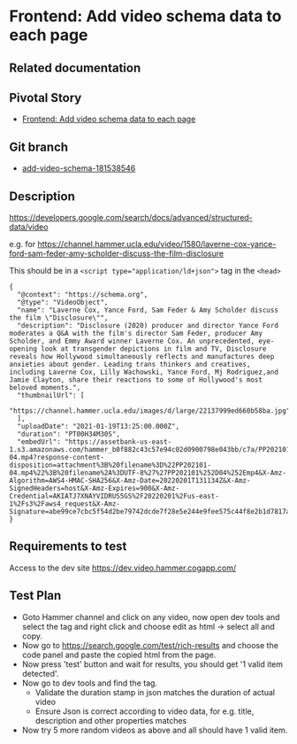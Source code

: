 # Frontend: Add video schema data to each page

## Related documentation

## Pivotal Story

* [Frontend: Add video schema data to each page](https://www.pivotaltracker.com/story/show/181538546)

## Git branch

* [add-video-schema-181538546](https://github.com/HammerMuseum/hammer-video/tree/add-video-schema-181538546)

## Description
https://developers.google.com/search/docs/advanced/structured-data/video

e.g. for https://channel.hammer.ucla.edu/video/1580/laverne-cox-yance-ford-sam-feder-amy-scholder-discuss-the-film-disclosure

This should be in a `<script type="application/ld+json">` tag in the `<head>`

```
{
  "@context": "https://schema.org",
  "@type": "VideoObject",
  "name": "Laverne Cox, Yance Ford, Sam Feder & Amy Scholder discuss the film \"Disclosure\"",
  "description": "Disclosure (2020) producer and director Yance Ford moderates a Q&A with the film's director Sam Feder, producer Amy Scholder, and Emmy Award winner Laverne Cox. An unprecedented, eye-opening look at transgender depictions in film and TV, Disclosure reveals how Hollywood simultaneously reflects and manufactures deep anxieties about gender. Leading trans thinkers and creatives, including Laverne Cox, Lilly Wachowski, Yance Ford, Mj Rodriguez,and Jamie Clayton, share their reactions to some of Hollywood's most beloved moments.",
  "thumbnailUrl": [
    "https://channel.hammer.ucla.edu/images/d/large/22137999ed660b58ba.jpg"
  ],
  "uploadDate": "2021-01-19T13:25:00.000Z",
  "duration": "PT00H34M30S",
  "embedUrl": "https://assetbank-us-east-1.s3.amazonaws.com/hammer_b0f882c43c57e94c02d0900798e043bb/c7a/PP202101-04.mp4?response-content-disposition=attachment%3B%20filename%3D%22PP202101-04.mp4%22%3B%20filename%2A%3DUTF-8%27%27PP202101%252D04%252Emp4&X-Amz-Algorithm=AWS4-HMAC-SHA256&X-Amz-Date=20220201T131134Z&X-Amz-SignedHeaders=host&X-Amz-Expires=900&X-Amz-Credential=AKIATJ7XNAYVIDRUS5GS%2F20220201%2Fus-east-1%2Fs3%2Faws4_request&X-Amz-Signature=abe99ce7cbc5f54d2be79742dcde7f28e5e244e9fee575c44f8e2b1d7817afc8"
}

```

## Requirements to test
Access to the dev site https://dev.video.hammer.cogapp.com/

## Test Plan
- Goto Hammer channel and click on any video, now open dev tools and select the <html> tag and right click and choose edit as html -> select all and copy.
- Now go to https://search.google.com/test/rich-results and choose the code panel and paste the copied html from the page.
- Now press 'test' button and wait for results, you should get '1 valid item detected'.
- Now go to dev tools and find the <script type="application/ld+json"></script> tag.
  - Validate the duration stamp in json matches the duration of actual video
  - Ensure Json is correct according to video data, for e.g. title, description and other properties matches
- Now try 5 more random videos as above and all should have 1 valid item.
